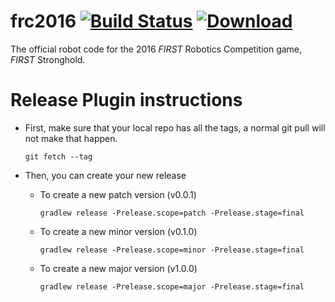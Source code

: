 frc2016 [![Build Status](https://travis-ci.org/FRC-1294/frc2016.svg)](https://travis-ci.org/FRC-1294/frc2016) [![Download](https://api.bintray.com/packages/frc-1294/Robot-Code/frc2016/images/download.svg) ](https://bintray.com/frc-1294/Robot-Code/frc2016/_latestVersion)
=========

The official robot code for the 2016 _FIRST_ Robotics Competition game, _FIRST_ Stronghold.

# Release Plugin instructions
* First, make sure that your local repo has all the tags, a normal git pull will not make that happen.

  ```
  git fetch --tag
  ```

* Then, you can create your new release

  * To create a new patch version (v0.0.1)

    ```
    gradlew release -Prelease.scope=patch -Prelease.stage=final
    ```
  
  * To create a new minor version (v0.1.0)

    ```
    gradlew release -Prelease.scope=minor -Prelease.stage=final
    ```
  
  * To create a new major version (v1.0.0)

    ```
    gradlew release -Prelease.scope=major -Prelease.stage=final
    ```


